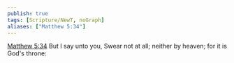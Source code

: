 ```yaml
---
publish: true
tags: [Scripture/NewT, noGraph]
aliases: ["Matthew 5:34"]
---
```

[Matthew 5:34](https://churchofjesuschrist.org/study/scriptures/nt/matt/5?lang=eng&id=p34#p34) But I say unto you, Swear not at all; neither by heaven; for it is God's throne:
